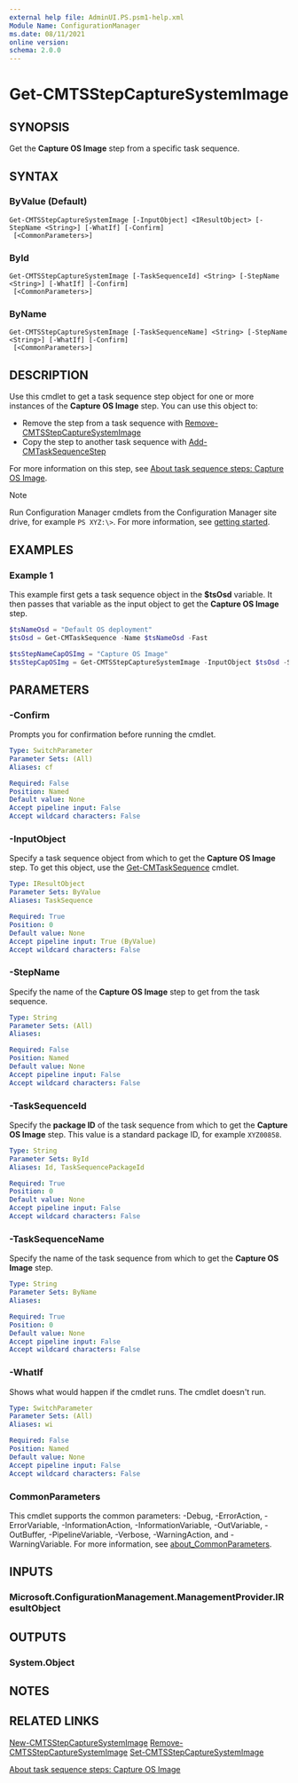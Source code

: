 ```yaml
---
external help file: AdminUI.PS.psm1-help.xml
Module Name: ConfigurationManager
ms.date: 08/11/2021
online version:
schema: 2.0.0
---
```


# Get-CMTSStepCaptureSystemImage

## SYNOPSIS

Get the **Capture OS Image** step from a specific task sequence.

## SYNTAX

### ByValue (Default)
```
Get-CMTSStepCaptureSystemImage [-InputObject] <IResultObject> [-StepName <String>] [-WhatIf] [-Confirm]
 [<CommonParameters>]
```

### ById
```
Get-CMTSStepCaptureSystemImage [-TaskSequenceId] <String> [-StepName <String>] [-WhatIf] [-Confirm]
 [<CommonParameters>]
```

### ByName
```
Get-CMTSStepCaptureSystemImage [-TaskSequenceName] <String> [-StepName <String>] [-WhatIf] [-Confirm]
 [<CommonParameters>]
```

## DESCRIPTION

Use this cmdlet to get a task sequence step object for one or more instances of the **Capture OS Image** step. You can use this object to:

- Remove the step from a task sequence with [Remove-CMTSStepCaptureSystemImage](Remove-CMTSStepCaptureSystemImage.md)
- Copy the step to another task sequence with [Add-CMTaskSequenceStep](Add-CMTaskSequenceStep.md)

For more information on this step, see [About task sequence steps: Capture OS Image](/mem/configmgr/osd/understand/task-sequence-steps#BKMK_CaptureOperatingSystemImage).

> [!NOTE]
> Run Configuration Manager cmdlets from the Configuration Manager site drive, for example `PS XYZ:\>`. For more information, see [getting started](/powershell/sccm/overview).

## EXAMPLES

### Example 1

This example first gets a task sequence object in the **$tsOsd** variable. It then passes that variable as the input object to get the **Capture OS Image** step.

```powershell
$tsNameOsd = "Default OS deployment"
$tsOsd = Get-CMTaskSequence -Name $tsNameOsd -Fast

$tsStepNameCapOSImg = "Capture OS Image"
$tsStepCapOSImg = Get-CMTSStepCaptureSystemImage -InputObject $tsOsd -StepName $tsStepNameCapOSImg
```

## PARAMETERS

### -Confirm

Prompts you for confirmation before running the cmdlet.

```yaml
Type: SwitchParameter
Parameter Sets: (All)
Aliases: cf

Required: False
Position: Named
Default value: None
Accept pipeline input: False
Accept wildcard characters: False
```

### -InputObject

Specify a task sequence object from which to get the **Capture OS Image** step. To get this object, use the [Get-CMTaskSequence](Get-CMTaskSequence.md) cmdlet.

```yaml
Type: IResultObject
Parameter Sets: ByValue
Aliases: TaskSequence

Required: True
Position: 0
Default value: None
Accept pipeline input: True (ByValue)
Accept wildcard characters: False
```

### -StepName

Specify the name of the **Capture OS Image** step to get from the task sequence.

```yaml
Type: String
Parameter Sets: (All)
Aliases:

Required: False
Position: Named
Default value: None
Accept pipeline input: False
Accept wildcard characters: False
```

### -TaskSequenceId

Specify the **package ID** of the task sequence from which to get the **Capture OS Image** step. This value is a standard package ID, for example `XYZ00858`.

```yaml
Type: String
Parameter Sets: ById
Aliases: Id, TaskSequencePackageId

Required: True
Position: 0
Default value: None
Accept pipeline input: False
Accept wildcard characters: False
```

### -TaskSequenceName

Specify the name of the task sequence from which to get the **Capture OS Image** step.

```yaml
Type: String
Parameter Sets: ByName
Aliases:

Required: True
Position: 0
Default value: None
Accept pipeline input: False
Accept wildcard characters: False
```

### -WhatIf

Shows what would happen if the cmdlet runs. The cmdlet doesn't run.

```yaml
Type: SwitchParameter
Parameter Sets: (All)
Aliases: wi

Required: False
Position: Named
Default value: None
Accept pipeline input: False
Accept wildcard characters: False
```

### CommonParameters
This cmdlet supports the common parameters: -Debug, -ErrorAction, -ErrorVariable, -InformationAction, -InformationVariable, -OutVariable, -OutBuffer, -PipelineVariable, -Verbose, -WarningAction, and -WarningVariable. For more information, see [about_CommonParameters](http://go.microsoft.com/fwlink/?LinkID=113216).

## INPUTS

### Microsoft.ConfigurationManagement.ManagementProvider.IResultObject

## OUTPUTS

### System.Object

## NOTES

## RELATED LINKS

[New-CMTSStepCaptureSystemImage](New-CMTSStepCaptureSystemImage.md)
[Remove-CMTSStepCaptureSystemImage](Remove-CMTSStepCaptureSystemImage.md)
[Set-CMTSStepCaptureSystemImage](Set-CMTSStepCaptureSystemImage.md)

[About task sequence steps: Capture OS Image](/mem/configmgr/osd/understand/task-sequence-steps#BKMK_CaptureOperatingSystemImage)
